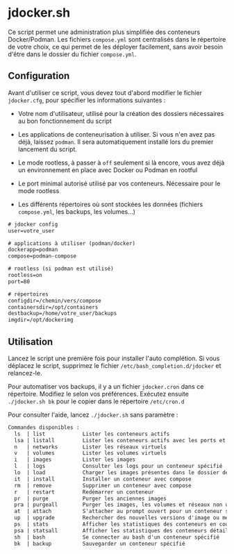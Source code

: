 # jdocker.sh

Ce script permet une administration plus simplifiée des conteneurs Docker/Podman. Les fichiers `compose.yml` sont centralisés dans le répertoire de votre choix, ce qui permet de les déployer facilement, sans avoir besoin d'être dans le dossier du fichier `compose.yml`.

## Configuration

Avant d'utiliser ce script, vous devez tout d'abord modifier le fichier `jdocker.cfg`, pour spécifier les informations suivantes :

- Votre nom d'utilisateur, utilisé pour la création des dossiers nécessaires au bon fonctionnement du script

- Les applications de conteneurisation à utiliser. Si vous n'en avez pas déjà, laissez `podman`. Il sera automatiquement installé lors du premier lancement du script.

- Le mode rootless, à passer à `off` seulement si là encore, vous avez déjà un environnement en place avec Docker ou Podman en rootful

- Le port minimal autorisé utilisé par vos conteneurs. Nécessaire pour le mode rootless

- Les différents répertoires où sont stockées les données (fichiers `compose.yml`, les backups, les volumes...)

```txt
# jdocker config
user=votre_user

# applications à utiliser (podman/docker)
dockerapp=podman
compose=podman-compose

# rootless (si podman est utilisé)
rootless=on
port=80

# répertoires
configdir=/chemin/vers/compose
containersdir=/opt/containers
destbackup=/home/votre_user/backups
imgdir=/opt/dockerimg
```

## Utilisation

Lancez le script une première fois pour installer l'auto complétion. Si vous déplacez le script, supprimez le fichier `/etc/bash_completion.d/jdocker` et relancez-le.

Pour automatiser vos backups, il y a un fichier `jdocker.cron` dans ce répertoire. Modifiez le selon vos préférences. Exécutez ensuite `./jdocker.sh bk` pour le copier dans le répertoire `/etc/cron.d`

Pour consulter l'aide, lancez `./jdocker.sh` sans paramètre :

```txt
Commandes disponibles :
  ls  | list            Lister les conteneurs actifs
  lsa | listall         Lister les conteneurs actifs avec les ports et l'image utilisée
  n   | networks        Lister les réseaux virtuels
  v   | volumes         Lister les volumes virtuels
  i   | images          Lister les images
  l   | logs            Consulter les logs pour un conteneur spécifié
  lo  | load            Charger les images présentes dans le dossier dédié
  it  | install         Installer un conteneur avec compose
  rm  | remove          Supprimer un conteneur avec compose
  r   | restart         Redémarrer un conteneur
  pr  | purge           Purger les anciennes images
  pra | purgeall        Purger les images, les volumes et réseaux non utilisés
  at  | attach          S'attacher au prompt ouvert pour un conteneur spécifié
  up  | upgrade         Rechercher des nouvelles versions d'image ou mettre à jour un conteneur spécifié
  ps  | stats           Afficher les statistiques des conteneurs en cours d'exécution
  psa | statsall        Afficher les statistiques des conteneurs détaillées
  sh  | bash            Se connecter au bash d'un conteneur spécifié
  bk  | backup          Sauvegarder un conteneur spécifié
```
